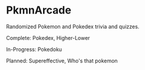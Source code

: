 # PkmnArcade
Randomized Pokemon and Pokedex trivia and quizzes.

Complete: Pokedex, Higher-Lower

In-Progress: Pokedoku

Planned: Supereffective, Who's that pokemon
